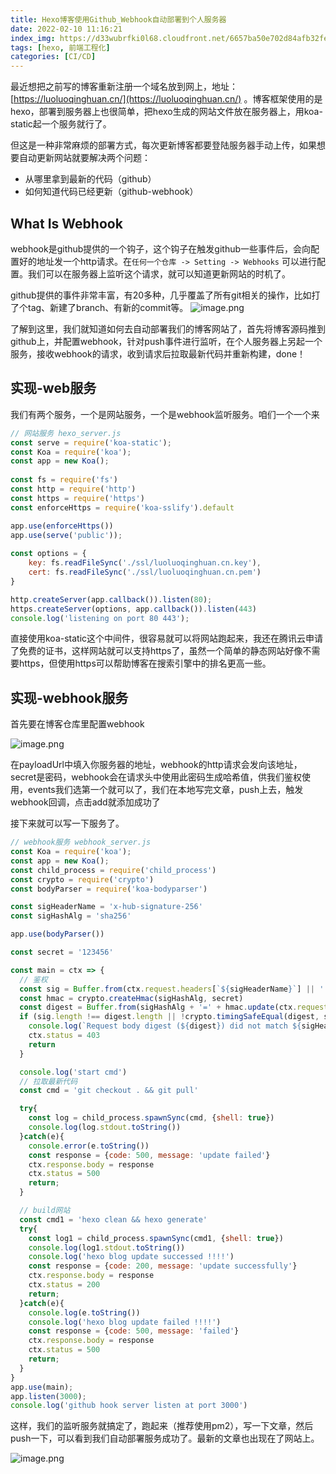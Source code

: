 ```yaml
---
title: Hexo博客使用Github_Webhook自动部署到个人服务器
date: 2022-02-10 11:16:21
index_img: https://d33wubrfki0l68.cloudfront.net/6657ba50e702d84afb32fe846bed54fba1a77add/827ae/logo.svg
tags: [hexo, 前端工程化]
categories: [CI/CD]
---
```


最近想把之前写的博客重新注册一个域名放到网上，地址：[https://luoluoqinghuan.cn/](https://luoluoqinghuan.cn/)
。博客框架使用的是hexo，部署到服务器上也很简单，把hexo生成的网站文件放在服务器上，用koa-static起一个服务就行了。

但这是一种非常麻烦的部署方式，每次更新博客都要登陆服务器手动上传，如果想要自动更新网站就要解决两个问题：
+ 从哪里拿到最新的代码（github）
+ 如何知道代码已经更新（github-webhook）
## What Is Webhook

webhook是github提供的一个钩子，这个钩子在触发github一些事件后，会向配置好的地址发一个http请求。在`任何一个仓库 -> Setting -> Webhooks` 可以进行配置。我们可以在服务器上监听这个请求，就可以知道更新网站的时机了。

github提供的事件非常丰富，有20多种，几乎覆盖了所有git相关的操作，比如打了个tag、新建了branch、有新的commit等。
![image.png](https://p1-juejin.byteimg.com/tos-cn-i-k3u1fbpfcp/882c8bc589534941bd19cc2ffc53053a~tplv-k3u1fbpfcp-watermark.image?)

了解到这里，我们就知道如何去自动部署我们的博客网站了，首先将博客源码推到github上，并配置webhook，针对push事件进行监听，在个人服务器上另起一个服务，接收webhook的请求，收到请求后拉取最新代码并重新构建，done！

## 实现-web服务
我们有两个服务，一个是网站服务，一个是webhook监听服务。咱们一个一个来
```javascript
// 网站服务 hexo_server.js
const serve = require('koa-static');
const Koa = require('koa');
const app = new Koa();
 
const fs = require('fs')
const http = require('http')
const https = require('https')
const enforceHttps = require('koa-sslify').default

app.use(enforceHttps())
app.use(serve('public'));
 
const options = {
	key: fs.readFileSync('./ssl/luoluoqinghuan.cn.key'),
	cert: fs.readFileSync('./ssl/luoluoqinghuan.cn.pem')
}

http.createServer(app.callback()).listen(80);
https.createServer(options, app.callback()).listen(443)
console.log('listening on port 80 443');

```
直接使用koa-static这个中间件，很容易就可以将网站跑起来，我还在腾讯云申请了免费的证书，这样网站就可以支持https了，虽然一个简单的静态网站好像不需要https，但使用https可以帮助博客在搜索引擎中的排名更高一些。

## 实现-webhook服务
首先要在博客仓库里配置webhook

![image.png](https://p6-juejin.byteimg.com/tos-cn-i-k3u1fbpfcp/51073488f70a43998748ab2094c5ec0c~tplv-k3u1fbpfcp-watermark.image?)

在payloadUrl中填入你服务器的地址，webhook的http请求会发向该地址，secret是密码，webhook会在请求头中使用此密码生成哈希值，供我们鉴权使用，events我们选第一个就可以了，我们在本地写完文章，push上去，触发webhook回调，点击add就添加成功了

接下来就可以写一下服务了。
```javascript
// webhook服务 webhook_server.js
const Koa = require('koa');
const app = new Koa();
const child_process = require('child_process')
const crypto = require('crypto')
const bodyParser = require('koa-bodyparser')

const sigHeaderName = 'x-hub-signature-256'
const sigHashAlg = 'sha256'

app.use(bodyParser())

const secret = '123456'

const main = ctx => {
  // 鉴权
  const sig = Buffer.from(ctx.request.headers[`${sigHeaderName}`] || '', 'utf8')
  const hmac = crypto.createHmac(sigHashAlg, secret)
  const digest = Buffer.from(sigHashAlg + '=' + hmac.update(ctx.request.rawBody).digest('hex'), 'utf8')
  if (sig.length !== digest.length || !crypto.timingSafeEqual(digest, sig)) {
    console.log(`Request body digest (${digest}) did not match ${sigHeaderName} (${sig})`)
    ctx.status = 403
    return
  }

  console.log('start cmd')
  // 拉取最新代码
  const cmd = 'git checkout . && git pull'

  try{
    const log = child_process.spawnSync(cmd, {shell: true})
    console.log(log.stdout.toString())
  }catch(e){
    console.error(e.toString())
    const response = {code: 500, message: 'update failed'}
    ctx.response.body = response
    ctx.status = 500
    return;
  }

  // build网站
  const cmd1 = 'hexo clean && hexo generate'
  try{
    const log1 = child_process.spawnSync(cmd1, {shell: true})
    console.log(log1.stdout.toString())
    console.log('hexo blog update successed !!!!')
    const response = {code: 200, message: 'update successfully'}
    ctx.response.body = response
    ctx.status = 200
    return;
  }catch(e){
    console.log(e.toString())
    console.log('hexo blog update failed !!!!')
    const response = {code: 500, message: 'failed'}
    ctx.response.body = response
    ctx.status = 500
    return;
  }
}
app.use(main);
app.listen(3000);
console.log('github hook server listen at port 3000')
```
这样，我们的监听服务就搞定了，跑起来（推荐使用pm2），写一下文章，然后push一下，可以看到我们自动部署服务成功了。最新的文章也出现在了网站上。

![image.png](https://p3-juejin.byteimg.com/tos-cn-i-k3u1fbpfcp/9aacf4c41b6c42458e25936ee383797a~tplv-k3u1fbpfcp-watermark.image?)

